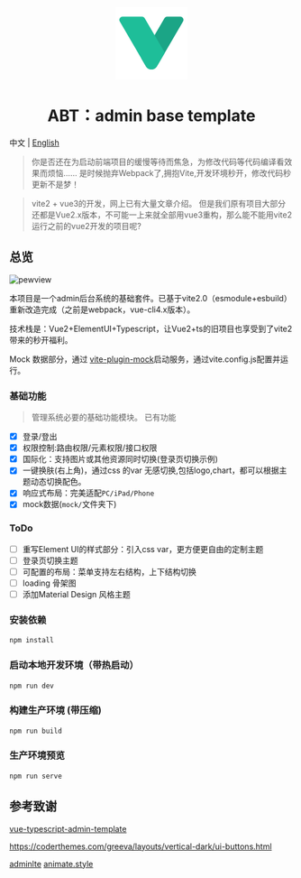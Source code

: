 <div align="center">
<img src="./public/img/logo.svg" alt="logo" >

# ABT：admin base template
</div>

中文 | [English](./README.md)
> 你是否还在为启动前端项目的缓慢等待而焦急，为修改代码等代码编译看效果而烦恼……
> 是时候抛弃Webpack了,拥抱Vite,开发环境秒开，修改代码秒更新不是梦！

> vite2 + vue3的开发，网上已有大量文章介绍。
但是我们原有项目大部分还都是Vue2.x版本，不可能一上来就全部用vue3重构，那么能不能用vite2运行之前的vue2开发的项目呢?

## 总览
![pewview](./public/img/preview.gif)

本项目是一个admin后台系统的基础套件。已基于vite2.0（esmodule+esbuild）重新改造完成（之前是webpack，vue-cli4.x版本）。

技术栈是：Vue2+ElementUI+Typescript，让Vue2+ts的旧项目也享受到了vite2带来的秒开福利。

Mock 数据部分，通过 [vite-plugin-mock](https://github.com/anncwb/vite-plugin-mock)启动服务，通过vite.config.js配置并运行。

### 基础功能
> 管理系统必要的基础功能模块。
已有功能
- [x] 登录/登出
- [x] 权限控制:路由权限/元素权限/接口权限
- [x] 国际化：支持图片或其他资源同时切换(登录页切换示例)
- [x] 一键换肤(右上角)，通过css 的var 无感切换,包括logo,chart，都可以根据主题动态切换配色。
- [x] 响应式布局：完美适配`PC/iPad/Phone`
- [x] mock数据(`mock/`文件夹下)

### ToDo 

- [ ] 重写Element UI的样式部分：引入css var，更方便更自由的定制主题
- [ ] 登录页切换主题
- [ ] 可配置的布局：菜单支持左右结构，上下结构切换
- [ ] loading 骨架图
- [ ] 添加Material Design 风格主题
### 安装依赖

```bash
npm install
```
### 启动本地开发环境（带热启动）

```bash
npm run dev
```
### 构建生产环境 (带压缩)

```bash
npm run build
```
### 生产环境预览

```bash
npm run serve
```


## 参考致谢

[vue-typescript-admin-template](https://github.com/Armour/vue-typescript-admin-template/tree/minimal) 

https://coderthemes.com/greeva/layouts/vertical-dark/ui-buttons.html

[adminlte](adminlte.io)
[animate.style](https://animate.style/)